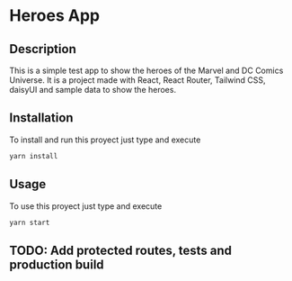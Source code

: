 # Heroes App

## Description

This is a simple test app to show the heroes of the Marvel and DC Comics Universe. It is a project made with React, React Router, Tailwind CSS, daisyUI and sample data to show the heroes.

## Installation

To install and run this proyect just type and execute

```bash
yarn install
```

## Usage

To use this proyect just type and execute

```bash
yarn start
```

## TODO: Add protected routes, tests and production build
